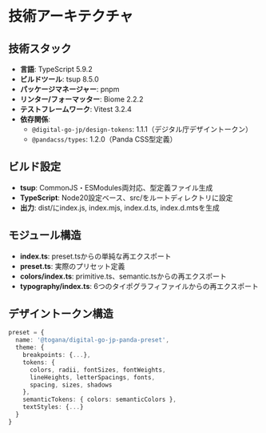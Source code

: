 # 技術アーキテクチャ

## 技術スタック
- **言語**: TypeScript 5.9.2
- **ビルドツール**: tsup 8.5.0
- **パッケージマネージャー**: pnpm
- **リンター/フォーマッター**: Biome 2.2.2
- **テストフレームワーク**: Vitest 3.2.4
- **依存関係**:
  - `@digital-go-jp/design-tokens`: 1.1.1（デジタル庁デザイントークン）
  - `@pandacss/types`: 1.2.0（Panda CSS型定義）

## ビルド設定
- **tsup**: CommonJS・ESModules両対応、型定義ファイル生成
- **TypeScript**: Node20設定ベース、src/をルートディレクトリに設定
- **出力**: dist/にindex.js, index.mjs, index.d.ts, index.d.mtsを生成

## モジュール構造
- **index.ts**: preset.tsからの単純な再エクスポート
- **preset.ts**: 実際のプリセット定義
- **colors/index.ts**: primitive.ts、semantic.tsからの再エクスポート
- **typography/index.ts**: 6つのタイポグラフィファイルからの再エクスポート

## デザイントークン構造
```typescript
preset = {
  name: '@togana/digital-go-jp-panda-preset',
  theme: {
    breakpoints: {...},
    tokens: {
      colors, radii, fontSizes, fontWeights, 
      lineHeights, letterSpacings, fonts, 
      spacing, sizes, shadows
    },
    semanticTokens: { colors: semanticColors },
    textStyles: {...}
  }
}
```